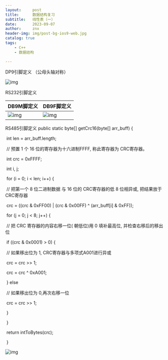 ```yaml
---
layout:     post
title:      数据结构复习
subtitle:   线性表（一）
date:       2023-09-07
author:     znx
header-img: img/post-bg-ios9-web.jpg
catalog: true
tags:
    - C++
    - 数据结构

---
```




DP9引脚定义 （公母头轴对称）

![img](https://images2017.cnblogs.com/blog/1296954/201712/1296954-20171221204505521-358212778.png)

RS232引脚定义

| **DB9M脚定义**                                               | **DB9F脚定义**                                               |
| ------------------------------------------------------------ | ------------------------------------------------------------ |
| ![img](https://img-blog.csdnimg.cn/d6ac400373c040b38210f0b7a8609d38.png) | ![img](https://img-blog.csdnimg.cn/4ff404c59b694743834bf70d5dd3bdce.png) |



RS485引脚定义    public static byte[] getCrc16(byte[] arr_buff) {

​        int len = arr_buff.length;

​        // 预置 1 个 16 位的寄存器为十六进制FFFF, 称此寄存器为 CRC寄存器。

​        int crc = 0xFFFF;

​        int i, j;

​        for (i = 0; i < len; i++) {

​            // 把第一个 8 位二进制数据 与 16 位的 CRC寄存器的低 8 位相异或, 把结果放于 CRC寄存器

​            crc = ((crc & 0xFF00) | (crc & 0x00FF) ^ (arr_buff[i] & 0xFF));

​            for (j = 0; j < 8; j++) {

​                // 把 CRC 寄存器的内容右移一位( 朝低位)用 0 填补最高位, 并检查右移后的移出位

​                if ((crc & 0x0001) > 0) {

​                    // 如果移出位为 1, CRC寄存器与多项式A001进行异或

​                    crc = crc >> 1;

​                    crc = crc ^ 0xA001;

​                } else

​                    // 如果移出位为 0,再次右移一位

​                    crc = crc >> 1;

​            }

​        }

​        return intToBytes(crc);

​    }



![img](https://images2017.cnblogs.com/blog/1296954/201712/1296954-20171221210127146-2035363979.png)

